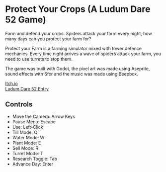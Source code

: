 # Protect Your Crops (A Ludum Dare 52 Game)
Farm and defend your crops. Spiders attack your farm every night, how many days can you protect your farm for?

Protect your Farm is a farming simulator mixed with tower defence mechanics. Every time night arrives a wave of spiders attack your farm, you need to use turrets to stop them.

The game was built with Godot, the pixel art was made using Aseprite, sound effects with Sfxr and the music was made using Beepbox.

[Itch.io](https://connorwmackay.itch.io/protect-your-farm) <br>
[Ludum Dare 52 Entry](https://ldjam.com/events/ludum-dare/52/protect-your-farm) <br>

## Controls
- Move the Camera: Arrow Keys
- Pause Menu: Escape
- Use: Left-Click
- Till Mode: Q
- Water Mode: W
- Plant Mode: E
- Sell Mode: R
- Turret Mode: T
- Research Toggle: Tab
- Advance Day: Enter
